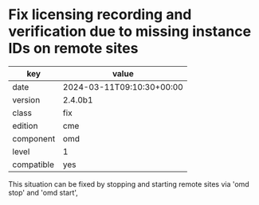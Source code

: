 [//]: # (werk v2)
# Fix licensing recording and verification due to missing instance IDs on remote sites

key        | value
---------- | ---
date       | 2024-03-11T09:10:30+00:00
version    | 2.4.0b1
class      | fix
edition    | cme
component  | omd
level      | 1
compatible | yes

This situation can be fixed by stopping and starting remote sites via 'omd stop'
and 'omd start',
